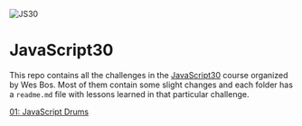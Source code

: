 ![JS30](https://javascript30.com/images/JS3-social-share.png)
# JavaScript30

This repo contains all the challenges in the [JavaScript30](https://javascript30.com/) course organized by Wes Bos.
Most of them contain some slight changes and each folder has a `readme.md` file with lessons learned in that particular challenge.

[01: JavaScript Drums](https://github.com/andreidbr/JS30/tree/master/01drum)
